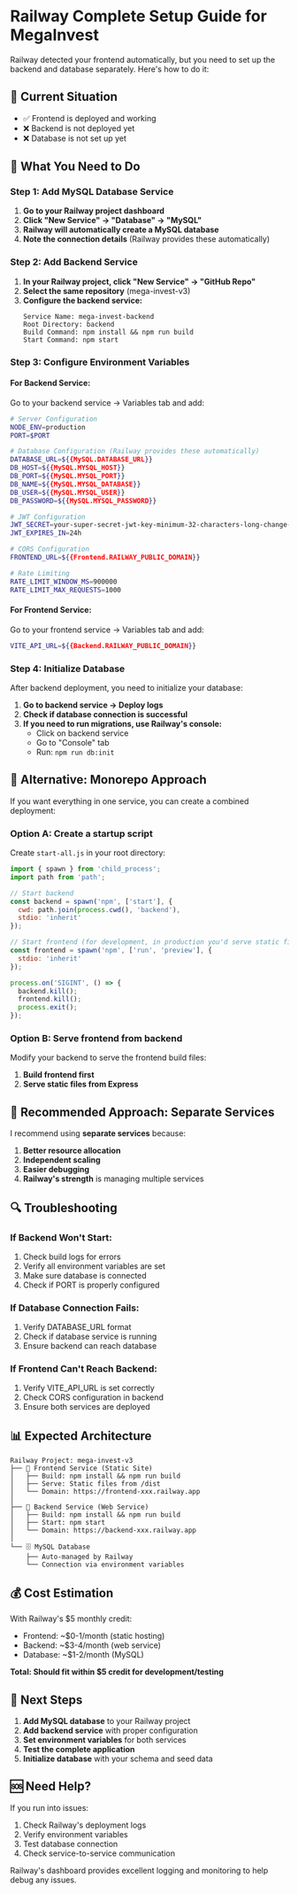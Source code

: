 # Railway Complete Setup Guide for MegaInvest

Railway detected your frontend automatically, but you need to set up the backend and database separately. Here's how to do it:

## 🚂 **Current Situation**
- ✅ Frontend is deployed and working
- ❌ Backend is not deployed yet
- ❌ Database is not set up yet

## 🎯 **What You Need to Do**

### Step 1: Add MySQL Database Service

1. **Go to your Railway project dashboard**
2. **Click "New Service" → "Database" → "MySQL"**
3. **Railway will automatically create a MySQL database**
4. **Note the connection details** (Railway provides these automatically)

### Step 2: Add Backend Service

1. **In your Railway project, click "New Service" → "GitHub Repo"**
2. **Select the same repository** (mega-invest-v3)
3. **Configure the backend service:**
   ```
   Service Name: mega-invest-backend
   Root Directory: backend
   Build Command: npm install && npm run build
   Start Command: npm start
   ```

### Step 3: Configure Environment Variables

#### For Backend Service:
Go to your backend service → Variables tab and add:

```bash
# Server Configuration
NODE_ENV=production
PORT=$PORT

# Database Configuration (Railway provides these automatically)
DATABASE_URL=${{MySQL.DATABASE_URL}}
DB_HOST=${{MySQL.MYSQL_HOST}}
DB_PORT=${{MySQL.MYSQL_PORT}}
DB_NAME=${{MySQL.MYSQL_DATABASE}}
DB_USER=${{MySQL.MYSQL_USER}}
DB_PASSWORD=${{MySQL.MYSQL_PASSWORD}}

# JWT Configuration
JWT_SECRET=your-super-secret-jwt-key-minimum-32-characters-long-change-this
JWT_EXPIRES_IN=24h

# CORS Configuration
FRONTEND_URL=${{Frontend.RAILWAY_PUBLIC_DOMAIN}}

# Rate Limiting
RATE_LIMIT_WINDOW_MS=900000
RATE_LIMIT_MAX_REQUESTS=1000
```

#### For Frontend Service:
Go to your frontend service → Variables tab and add:

```bash
VITE_API_URL=${{Backend.RAILWAY_PUBLIC_DOMAIN}}
```

### Step 4: Initialize Database

After backend deployment, you need to initialize your database:

1. **Go to backend service → Deploy logs**
2. **Check if database connection is successful**
3. **If you need to run migrations, use Railway's console:**
   - Click on backend service
   - Go to "Console" tab
   - Run: `npm run db:init`

## 🔧 **Alternative: Monorepo Approach**

If you want everything in one service, you can create a combined deployment:

### Option A: Create a startup script

Create `start-all.js` in your root directory:

```javascript
import { spawn } from 'child_process';
import path from 'path';

// Start backend
const backend = spawn('npm', ['start'], {
  cwd: path.join(process.cwd(), 'backend'),
  stdio: 'inherit'
});

// Start frontend (for development, in production you'd serve static files)
const frontend = spawn('npm', ['run', 'preview'], {
  stdio: 'inherit'
});

process.on('SIGINT', () => {
  backend.kill();
  frontend.kill();
  process.exit();
});
```

### Option B: Serve frontend from backend

Modify your backend to serve the frontend build files:

1. **Build frontend first**
2. **Serve static files from Express**

## 🎯 **Recommended Approach: Separate Services**

I recommend using **separate services** because:

1. **Better resource allocation**
2. **Independent scaling**
3. **Easier debugging**
4. **Railway's strength** is managing multiple services

## 🔍 **Troubleshooting**

### If Backend Won't Start:
1. Check build logs for errors
2. Verify all environment variables are set
3. Make sure database is connected
4. Check if PORT is properly configured

### If Database Connection Fails:
1. Verify DATABASE_URL format
2. Check if database service is running
3. Ensure backend can reach database

### If Frontend Can't Reach Backend:
1. Verify VITE_API_URL is set correctly
2. Check CORS configuration in backend
3. Ensure both services are deployed

## 📊 **Expected Architecture**

```
Railway Project: mega-invest-v3
├── 📱 Frontend Service (Static Site)
│   ├── Build: npm install && npm run build
│   ├── Serve: Static files from /dist
│   └── Domain: https://frontend-xxx.railway.app
│
├── 🔧 Backend Service (Web Service)
│   ├── Build: npm install && npm run build
│   ├── Start: npm start
│   └── Domain: https://backend-xxx.railway.app
│
└── 🗄️ MySQL Database
    ├── Auto-managed by Railway
    └── Connection via environment variables
```

## 💰 **Cost Estimation**

With Railway's $5 monthly credit:
- Frontend: ~$0-1/month (static hosting)
- Backend: ~$3-4/month (web service)
- Database: ~$1-2/month (MySQL)

**Total: Should fit within $5 credit for development/testing**

## 🚀 **Next Steps**

1. **Add MySQL database** to your Railway project
2. **Add backend service** with proper configuration
3. **Set environment variables** for both services
4. **Test the complete application**
5. **Initialize database** with your schema and seed data

## 🆘 **Need Help?**

If you run into issues:
1. Check Railway's deployment logs
2. Verify environment variables
3. Test database connection
4. Check service-to-service communication

Railway's dashboard provides excellent logging and monitoring to help debug any issues.
